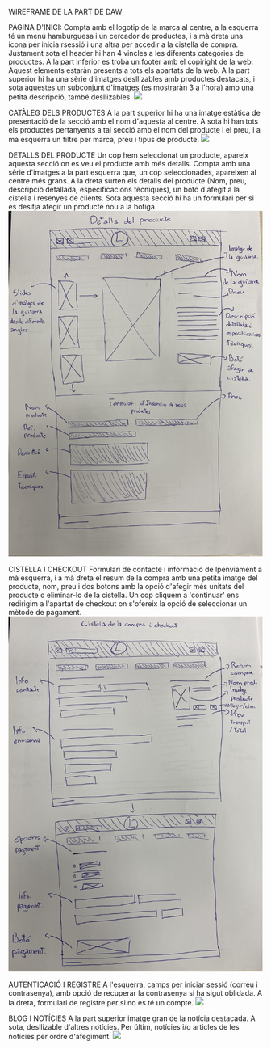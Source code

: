 WIREFRAME DE LA PART DE DAW

PÀGINA D'INICI: 
Compta amb el logotip de la marca al centre, a la esquerra té un menú hamburguesa i un cercador de productes, i a mà dreta una icona per inicia rsessió i una altra per accedir a la cistella de compra. 
Justament sota el header hi han 4 vincles a les diferents categories de productes.
A la part inferior es troba un footer amb el copiright de la web. 
Aquest elements estaràn presents a tots els apartats de la web. 
A la part superior hi ha una sèrie d'imatges desllizables amb productes destacats, i sota aquestes un subconjunt d'imatges (es mostraràn 3 a l'hora) amb una petita descripció, també desllizables.
![](/images/Pàgina%20d'inici.jpg)


CATÀLEG DELS PRODUCTES
A la part superior hi ha una imatge estàtica de presentació de la secció amb el nom d'aquesta al centre.
A sota hi han tots els productes pertanyents a tal secció amb el nom del producte i el preu, i a mà esquerra un filtre per marca, preu i tipus de producte.
![](/images/Catàleg%20dels%20productes.jpg)


DETALLS DEL PRODUCTE
Un cop hem seleccionat un producte, apareix aquesta secció on es veu el producte amb més detalls. Compta amb una sèrie d'imatges a la part esquerra que, un cop seleccionades, apareixen al centre més grans.
A la dreta surten els detalls del producte (Nom, preu, descripció detallada, especificacions tècniques), un botó d'afegit a la cistella i resenyes de clients.
Sota aquesta secció hi ha un formulari per si es desitja afegir un producte nou a la botiga.
![](/images/Detalls%20del%20producte.jpg)


CISTELLA I CHECKOUT
Formulari de contacte i informació de lpenviament a mà esquerra, i a mà dreta el resum de la compra amb una petita imatge del producte, nom, preu i dos botons amb la opció d'afegir més unitats del producte o eliminar-lo de la cistella.
Un cop cliquem a 'continuar' ens redirigim a l'apartat de checkout on s'ofereix la opció de seleccionar un mètode de pagament.
![](/images/Cistella%20i%20checkout.jpg)

AUTENTICACIÓ I REGISTRE 
A l'esquerra, camps per iniciar sessió (correu i contrasenya), amb opció de recuperar la contrasenya si ha sigut oblidada.
A la dreta, formulari de registre per si no es té un compte.
![](/images/Autenticació%20i%20registre.jpg)


BLOG I NOTÍCIES 
A la part superior imatge gran de la notícia destacada. A sota, desllizable d'altres notícies.
Per últim, notícies i/o articles de les notícies per ordre d'afegiment. 
![](/images/Blog%20i%20notícies.jpg)